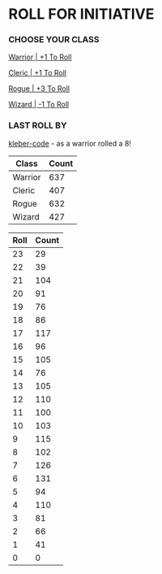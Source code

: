 # ROLL FOR INITIATIVE
### CHOOSE YOUR CLASS

[Warrior | +1 To Roll](https://github.com/benjaminsampica/benjaminsampica/issues/new?title=roll%7Cwarrior&body=Just+click+%27Submit+new+issue%27.)

[Cleric | +1 To Roll](https://github.com/benjaminsampica/benjaminsampica/issues/new?title=roll%7Ccleric&body=Just+click+%27Submit+new+issue%27.)

[Rogue | +3 To Roll](https://github.com/benjaminsampica/benjaminsampica/issues/new?title=roll%7Crogue&body=Just+click+%27Submit+new+issue%27.)

[Wizard | -1 To Roll](https://github.com/benjaminsampica/benjaminsampica/issues/new?title=roll%7Cwizard&body=Just+click+%27Submit+new+issue%27.)
### LAST ROLL BY
[kleber-code](https://www.github.com/kleber-code) - as a warrior rolled a 8!

|Class|Count|
|-|-|
|Warrior|637|
|Cleric|407|
|Rogue|632|
|Wizard|427|

|Roll|Count|
|-|-|
|23|29
|22|39
|21|104
|20|91
|19|76
|18|86
|17|117
|16|96
|15|105
|14|76
|13|105
|12|110
|11|100
|10|103
|9|115
|8|102
|7|126
|6|131
|5|94
|4|110
|3|81
|2|66
|1|41
|0|0
